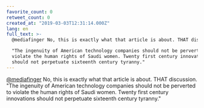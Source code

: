 ```yaml
---
favorite_count: 0
retweet_count: 0
created_at: "2019-03-03T12:31:14.000Z"
lang: en
full_text: >-
  @mediafinger No, this is exactly what that article is about. THAT discussion.

  "The ingenuity of American technology companies should not be perverted to
  violate the human rights of Saudi women. Twenty first century innovations
  should not perpetuate sixteenth century tyranny."
---
```


[@mediafinger](https://twitter.com/mediafinger) No, this is exactly what that
article is about. THAT discussion. "The ingenuity of American technology
companies should not be perverted to violate the human rights of Saudi women.
Twenty first century innovations should not perpetuate sixteenth century
tyranny."
